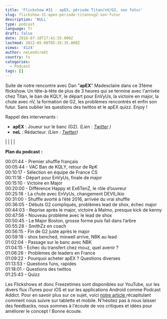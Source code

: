 ```yaml
---
title: 'Flickshow #31 - apEX, période Titan/nV/G2, son futur'
slug: flickshow-31-apex-periode-titannvg2-son-futur
description: 'NULL'
type: podcast
language: fr
draft: false
date: 2018-07-18T17:41:55.000Z
lastmod: 2022-05-08T05:35:35.000Z
views: '4124'
author: neLendirekt
country: fs
categories:
  - Podcast
tags: []
---
```

Suite de notre rencontre avec Dan "**apEX**" Madesclaire dans ce 31ème flickshow. Un tête-à-tête de plus de 3 heures qui se termine avec l'arrivée chez Titan, le ban de KQLY, le départ pour EnVyUs, la victoire en major, la chute avec nV, la formation de G2, les problèmes rencontrés et enfin son futur. Sans oublier les questions des twittos et le apEX quizz. Enjoy !

Rappel des intervenants :

* **apEX** : Joueur sur le banc (G2). _(Lien : [Twitter](https://twitter.com/G2apEX) )_
* **neL** : Rédacteur. _(Lien : [Twitter](https://twitter.com/neLendirekt))_

|  |
|  |

**Plan du podcast** **:**

00:01:44 - Premier shuffle français  
00:05:44 - VAC Ban de KQLY, retour de RpK  
00:10:17 - Sélection en équipe de France CS  
00:11:18 - Départ pour EnVyUs, finale de major  
00:15:10 - Victoire en Major  
00:20:00 - Différence Happy et Ex6TenZ, le rôle d’ouvreur  
00:25:18 - La chute avec EnVyUs, changement DEVIL/kio  
00:31:00 - Shuffle avorté à l’été 2016, arrivée du vrai shuffle  
00:36:05 - Débuts G2 compliqués, problèmes lead de shox, échec major  
00:44:03 - Reprise après le major, victoire à Malmo, presque kick de kenny  
00:47:56 - Nouveau problème avec le lead de shox  
00:50:45 - Le Major Boston, grosse forme puis fail dans l’arbre  
00:55:28 - SmithZz en coach  
00:56:15 - Fin de G2 juste après le major  
00:59:18 - shox benched, mixwell arrive, NBK au lead  
01:02:04 - Passage sur le banc avec NBK  
01:04:15 - Echec du transfert chez mouz, quel avenir ?  
01:06:26 - Problèmes de leaders en France  
01:09:22 - Pourquoi acheter apEX ? Questions diverses  
01:13:53 - Questions funs, rapides  
01:18:01 - Questions des twittos  
01:25:43 - Quizz

Les Flickshows et donc Freezetimes sont disponibles sur YouTube, sur les divers flux iTunes pour iOS et sur les applications Android comme Podcast Addict. Pour en savoir plus sur ce sujet, voici [notre article ](https://flickshot.fr/fr/comment-ecouter-le-flickshow-sur-telephone-et-tablette/&59a013864d64e)récapitulant comment nous suivre sur tablette et mobile. N'hésitez pas à nous laisser des feedbacks, nous sommes à l'écoute de vos critiques et idées pour améliorer le concept ! Bonne écoute.
